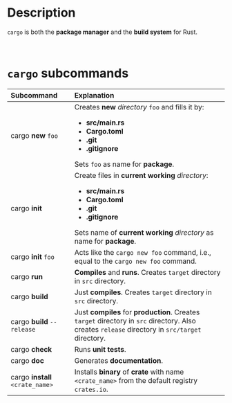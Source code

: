 # Description
``cargo`` is both the **package manager** and the **build system** for Rust.

<br>

# ``cargo`` subcommands
|Subcommand|Explanation|
|:---------|:----------|
|cargo **new** ``foo``|Creates **new** *directory* ``foo`` and fills it by: **<ul><li>src/main.rs</li><li>Cargo.toml</li><li>.git</li><li>.gitignore</li></ul>** Sets ``foo`` as name for **package**.|
|cargo **init**|Create files in **current working** *directory*: **<ul><li>src/main.rs</li><li>Cargo.toml</li><li>.git</li><li>.gitignore</li></ul>** Sets name of **current working** *directory* as name for **package**.|
|cargo **init** ``foo``|Acts like the ``cargo new foo`` command, i.e., equal to the ``cargo new foo`` command.|
|cargo **run**|**Compiles** and **runs**. Creates ``target`` directory in ``src`` directory.|
|cargo **build**|Just **compiles**. Creates ``target`` directory in ``src`` directory.|
|cargo **build** ``--release``|Just **compiles** for **production**. Creates ``target`` directory in ``src`` directory. Also creates ``release`` directory in ``src/target`` directory.|
|cargo **check**|Runs **unit tests**.|
|cargo **doc**|Generates **documentation**.|
|cargo **install** ``<crate_name>``|Installs **binary** of **crate** with name ``<crate_name>`` from the default registry ``crates.io``.|
